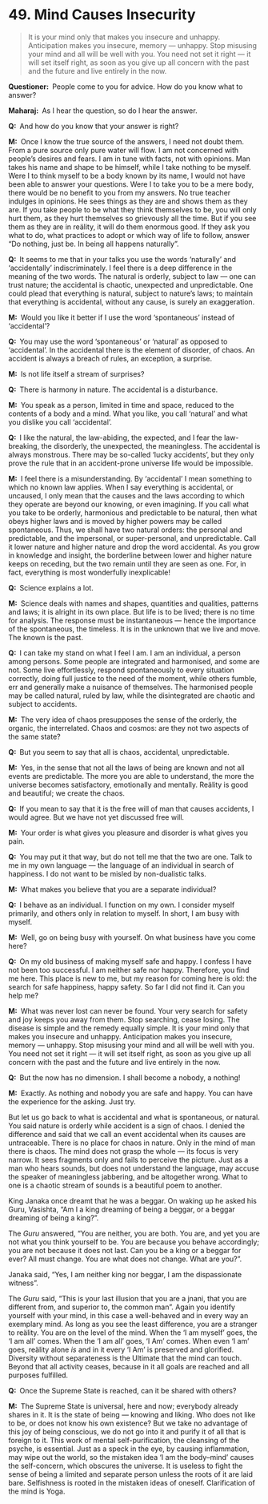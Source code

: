 # 49. Mind Causes Insecurity

>It is your mind only that makes you insecure and unhappy. Anticipation makes you insecure, memory — unhappy. Stop misusing your mind and all will be well with you. You need not set it right — it will set itself right, as soon as you give up all concern with the past and the future and live entirely in the now.

**Questioner:**&ensp;People come to you for advice. How do you know what to answer?

**Maharaj:**&ensp;As I hear the question, so do I hear the answer.

**Q:**&ensp;And how do you know that your answer is right?

**M:**&ensp;Once I know the true source of the answers, I need not doubt them. From a pure source only pure water will flow. I am not concerned with people’s desires and fears. I am in tune with facts, not with opinions. Man takes his name and shape to be himself, while I take nothing to be myself. Were I to think myself to be a body known by its name, I would not have been able to answer your questions. Were I to take you to be a mere body, there would be no benefit to you from my answers. No true teacher indulges in opinions. He sees things as they are and shows them as they are. If you take people to be what they think themselves to be, you will only hurt them, as they hurt themselves so grievously all the time. But if you see them as they are in reälity, it will do them enormous good. If they ask you what to do, what practices to adopt or which way of life to follow, answer “Do nothing, just be. In being all happens naturally”.

**Q:**&ensp;It seems to me that in your talks you use the words ‘naturally’ and ‘accidentally’ indiscriminately. I feel there is a deep difference in the meaning of the two words. The natural is orderly, subject to law — one can trust nature; the accidental is chaotic, unexpected and unpredictable. One could plead that everything is natural, subject to nature’s laws; to maintain that everything is accidental, without any cause, is surely an exaggeration.

**M:**&ensp;Would you like it better if I use the word ‘spontaneous’ instead of ‘accidental’?

**Q:**&ensp;You may use the word ‘spontaneous’ or ‘natural’ as opposed to ‘accidental’. In the accidental there is the element of disorder, of chaos. An accident is always a breach of rules, an exception, a surprise.

**M:**&ensp;Is not life itself a stream of surprises?

**Q:**&ensp;There is harmony in nature. The accidental is a disturbance.

**M:**&ensp;You speak as a person, limited in time and space, reduced to the contents of a body and a mind. What you like, you call ‘natural’ and what you dislike you call ‘accidental’.

**Q:**&ensp;I like the natural, the law-abiding, the expected, and I fear the law-breaking, the disorderly, the unexpected, the meaningless. The accidental is always monstrous. There may be so-called ‘lucky accidents’, but they only prove the rule that in an accident-prone universe life would be impossible.

**M:**&ensp;I feel there is a misunderstanding. By ‘accidental’ I mean something to which no known law applies. When I say everything is accidental, or uncaused, I only mean that the causes and the laws according to which they operate are beyond our knowing, or even imagining. If you call what you take to be orderly, harmonious and predictable to be natural, then what obeys higher laws and is moved by higher powers may be called spontaneous. Thus, we shall have two natural orders: the personal and predictable, and the impersonal, or super-personal, and unpredictable. Call it lower nature and higher nature and drop the word accidental. As you grow in knowledge and insight, the borderline between lower and higher nature keeps on receding, but the two remain until they are seen as one. For, in fact, everything is most wonderfully inexplicable!

**Q:**&ensp;Science explains a lot.

**M:**&ensp;Science deals with names and shapes, quantities and qualities, patterns and laws; it is alright in its own place. But life is to be lived; there is no time for analysis. The response must be instantaneous — hence the importance of the spontaneous, the timeless. It is in the unknown that we live and move. The known is the past.

**Q:**&ensp;I can take my stand on what I feel I am. I am an individual, a person among persons. Some people are integrated and harmonised, and some are not. Some live effortlessly, respond spontaneously to every situation correctly, doing full justice to the need of the moment, while others fumble, err and generally make a nuisance of themselves. The harmonised people may be called natural, ruled by law, while the disintegrated are chaotic and subject to accidents.

**M:**&ensp;The very idea of chaos presupposes the sense of the orderly, the organic, the interrelated. Chaos and cosmos: are they not two aspects of the same state?

**Q:**&ensp;But you seem to say that all is chaos, accidental, unpredictable.

**M:**&ensp;Yes, in the sense that not all the laws of being are known and not all events are predictable. The more you are able to understand, the more the universe becomes satisfactory, emotionally and mentally. Reälity is good and beautiful; we create the chaos.

**Q:**&ensp;If you mean to say that it is the free will of man that causes accidents, I would agree. But we have not yet discussed free will.

**M:**&ensp;Your order is what gives you pleasure and disorder is what gives you pain.

**Q:**&ensp;You may put it that way, but do not tell me that the two are one. Talk to me in my own language — the language of an individual in search of happiness. I do not want to be misled by non-dualistic talks.

**M:**&ensp;What makes you believe that you are a separate individual?

**Q:**&ensp;I behave as an individual. I function on my own. I consider myself primarily, and others only in relation to myself. In short, I am busy with myself.

**M:**&ensp;Well, go on being busy with yourself. On what business have you come here?

**Q:**&ensp;On my old business of making myself safe and happy. I confess I have not been too successful. I am neither safe nor happy. Therefore, you find me here. This place is new to me, but my reason for coming here is old: the search for safe happiness, happy safety. So far I did not find it. Can you help me?

**M:**&ensp;What was never lost can never be found. Your very search for safety and joy keeps you away from them. Stop searching, cease losing. The disease is simple and the remedy equally simple. It is your mind only that makes you insecure and unhappy. Anticipation makes you insecure, memory — unhappy. Stop misusing your mind and all will be well with you. You need not set it right — it will set itself right, as soon as you give up all concern with the past and the future and live entirely in the now.

**Q:**&ensp;But the now has no dimension. I shall become a nobody, a nothing!

**M:**&ensp;Exactly. As nothing and nobody you are safe and happy. You can have the experience for the asking. Just try. 

But let us go back to what is accidental and what is spontaneous, or natural. You said nature is orderly while accident is a sign of chaos. I denied the difference and said that we call an event accidental when its causes are untraceable. There is no place for chaos in nature. Only in the mind of man there is chaos. The mind does not grasp the whole — its focus is very narrow. It sees fragments only and fails to perceive the picture. Just as a man who hears sounds, but does not understand the language, may accuse the speaker of meaningless jabbering, and be altogether wrong. What to one is a chaotic stream of sounds is a beautiful poem to another. 

King Janaka once dreamt that he was a beggar. On waking up he asked his <span data-tippy-content="Spiritual teacher, preceptor.">Guru</span>, Vasishta, “Am I a king dreaming of being a beggar, or a beggar dreaming of being a king?”. 

The *Guru* answered, “You are neither, you are both. You are, and yet you are not what you think yourself to be. You are because you behave accordingly; you are not because it does not last. Can you be a king or a beggar for ever? All must change. You are what does not change. What are you?”. 

Janaka said, “Yes, I am neither king nor beggar, I am the dispassionate witness”. 

The *Guru* said, “This is your last illusion that you are a <span data-tippy-content="The knower, especially of the higher knowledge derived from meditation; “closely related to the knowledge of Brahman”.">jnani</span>, that you are different from, and superior to, the common man”. Again you identify yourself with your mind, in this case a well-behaved and in every way an exemplary mind. As long as you see the least difference, you are a stranger to reälity. You are on the level of the mind. When the ‘I am myself’ goes, the ‘I am all’ comes. When the ‘I am all’ goes, ‘I Am’ comes. When even ‘I am’ goes, reälity alone *is* and in it every ‘I Am’ is preserved and glorified. Diversity without separateness is the Ultimate that the mind can touch. Beyond that all activity ceases, because in it all goals are reached and all purposes fulfilled.

**Q:**&ensp;Once the Supreme State is reached, can it be shared with others?

**M:**&ensp;The Supreme State is universal, here and now; everybody already shares in it. It is the state of being — knowing and liking. Who does not like to be, or does not know his own existence? But we take no advantage of this joy of being conscious, we do not go into it and purify it of all that is foreign to it. This work of mental self-purification, the cleansing of the psyche, is essential. Just as a speck in the eye, by causing inflammation, may wipe out the world, so the mistaken idea ‘I am the body–mind’ causes the self-concern, which obscures the universe. It is useless to fight the sense of being a limited and separate person unless the roots of it are laid bare. Selfishness is rooted in the mistaken ideas of oneself. Clarification of the mind is <span data-tippy-content="One of the six systems of the Hindu philosophy (from <em>yoj</em>, to yoke or join). <em>Yoga</em> teaches the means by which the individual spirit (<em>jivatma</em>) can be joined or united with the universal spirit (<em>Paramatma</em>).">Yoga</span>.

<script>
export default {
  props: ["slot-key"],
  mounted () {
    tippy("[data-tippy-content]", {allowHTML: true});
  }
}
</script>